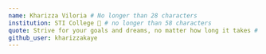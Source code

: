 ```yaml
---
name: Kharizza Viloria # No longer than 28 characters
institution: STI College 🚩 # no longer than 58 characters
quote: Strive for your goals and dreams, no matter how long it takes # no longer than 100 characters, avoid using quotes(") to guarantee the format remains the same.
github_user: kharizzakaye
---
```

